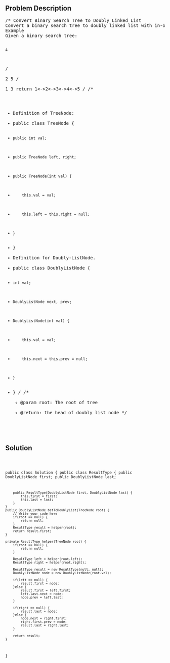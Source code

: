 <!--
<style>
  body { font-family: Arial, sans-serif; }
  .container { max-width: 100%; margin: auto; padding: 20px; }
  .comment-block { background-color: #f9f9f9; padding: 10px; border-left: 5px solid #ccc; max-width: 50%; margin: auto; word-wrap: break-word; white-space: pre-wrap; }
  .code-block { background-color: #f4f4f4; padding: 10px; border: 1px solid #ddd; }
</style>
-->

<div class='container'>
<h2>Problem Description</h2>
<div class='comment-block'>
<pre>
/* Convert Binary Search Tree to Doubly Linked List
Convert a binary search tree to doubly linked list with in-order traversal.
Example
Given a binary search tree:

    4
   / \
  2   5
 / \
1   3
return 1<->2<->3<->4<->5
*/
/**
 * Definition of TreeNode:
 * public class TreeNode {
 *     public int val;
 *     public TreeNode left, right;
 *     public TreeNode(int val) {
 *         this.val = val;
 *         this.left = this.right = null;
 *     }
 * }
 * Definition for Doubly-ListNode.
 * public class DoublyListNode {
 *     int val;
 *     DoublyListNode next, prev;
 *     DoublyListNode(int val) {
 *         this.val = val;
 *         this.next = this.prev = null;
 *     }
 * }
 */ 
    /**
     * @param root: The root of tree
     * @return: the head of doubly list node
     */
</pre>
</div>

<h2>Solution</h2>
<div class='code-block'>
<pre><code class='language-java'>

public class Solution {
    public class ResultType {
        public DoublyListNode first;
        public DoublyListNode last;
        
        public ResultType(DoublyListNode first, DoublyListNode last) {
            this.first = first;
            this.last = last;
        }
    }
    public DoublyListNode bstToDoublyList(TreeNode root) {  
        // Write your code here
        if(root == null) {
            return null;
        }
        ResultType result = helper(root);
        return result.first;
    }
    
    private ResultType helper(TreeNode root) {
        if(root == null) {
            return null;
        }
        
        ResultType left = helper(root.left);
        ResultType right = helper(root.right);
        
        ResultType result = new ResultType(null, null);
        DoublyListNode node = new DoublyListNode(root.val);
        
        if(left == null) {
            result.first = node;
        }else {
            result.first = left.first;
            left.last.next = node;
            node.prev = left.last;
        }
        
        if(right == null) {
            result.last = node;
        }else {
            node.next = right.first;
            right.first.prev = node;
            result.last = right.last;
        }
        
        return result;
    }
}</code></pre>
</div>
</div>

